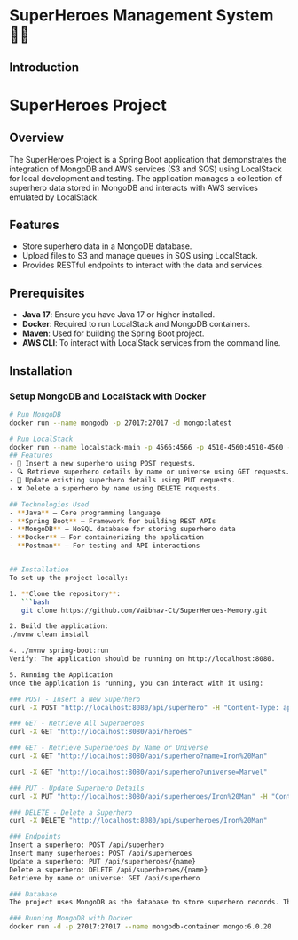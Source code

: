 # SuperHeroes Management System 🦸‍♂️

## Introduction
# SuperHeroes Project

## Overview
The SuperHeroes Project is a Spring Boot application that demonstrates the integration of MongoDB and AWS services (S3 and SQS) using LocalStack for local development and testing. The application manages a collection of superhero data stored in MongoDB and interacts with AWS services emulated by LocalStack.

## Features
- Store superhero data in a MongoDB database.
- Upload files to S3 and manage queues in SQS using LocalStack.
- Provides RESTful endpoints to interact with the data and services.

## Prerequisites
- **Java 17**: Ensure you have Java 17 or higher installed.
- **Docker**: Required to run LocalStack and MongoDB containers.
- **Maven**: Used for building the Spring Boot project.
- **AWS CLI**: To interact with LocalStack services from the command line.

## Installation

### Setup MongoDB and LocalStack with Docker
```bash
# Run MongoDB
docker run --name mongodb -p 27017:27017 -d mongo:latest

# Run LocalStack
docker run --name localstack-main -p 4566:4566 -p 4510-4560:4510-4560 -d localstack/localstack
## Features
- 🌟 Insert a new superhero using POST requests.
- 🔍 Retrieve superhero details by name or universe using GET requests.
- 🔄 Update existing superhero details using PUT requests.
- ❌ Delete a superhero by name using DELETE requests.

## Technologies Used
- **Java** – Core programming language
- **Spring Boot** – Framework for building REST APIs
- **MongoDB** – NoSQL database for storing superhero data
- **Docker** – For containerizing the application
- **Postman** – For testing and API interactions


## Installation
To set up the project locally:

1. **Clone the repository**:
   ```bash
   git clone https://github.com/Vaibhav-Ct/SuperHeroes-Memory.git

2. Build the application:
./mvnw clean install

4. ./mvnw spring-boot:run
Verify: The application should be running on http://localhost:8080.

5. Running the Application
Once the application is running, you can interact with it using:

### POST - Insert a New Superhero
curl -X POST "http://localhost:8080/api/superhero" -H "Content-Type: application/json" -d '{"name": "Iron Man", "power": "Genius Intellect", "gender": "Male", "age": 45, "universe": "Marvel"}'

### GET - Retrieve All Superheroes
curl -X GET "http://localhost:8080/api/heroes"

### GET - Retrieve Superheroes by Name or Universe
curl -X GET "http://localhost:8080/api/superhero?name=Iron%20Man"

curl -X GET "http://localhost:8080/api/superhero?universe=Marvel"

### PUT - Update Superhero Details
curl -X PUT "http://localhost:8080/api/superheroes/Iron%20Man" -H "Content-Type: application/json" -d '{"power": "Advanced Technology", "age": 46}'

### DELETE - Delete a Superhero
curl -X DELETE "http://localhost:8080/api/superheroes/Iron%20Man"

### Endpoints
Insert a superhero: POST /api/superhero
Insert many superheroes: POST /api/superheroes
Update a superhero: PUT /api/superheroes/{name}
Delete a superhero: DELETE /api/superheroes/{name}
Retrieve by name or universe: GET /api/superhero

### Database
The project uses MongoDB as the database to store superhero records. The MongoDB container is running locally on http://localhost:27017.

### Running MongoDB with Docker
docker run -d -p 27017:27017 --name mongodb-container mongo:6.0.20

